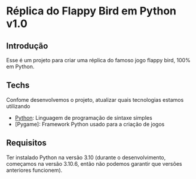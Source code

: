 # Réplica do Flappy Bird em Python v1.0


## Introdução
Esse é um projeto para criar uma réplica do famoso jogo flappy bird, 100% em Python.


## Techs
Confome desenvolvemos o projeto, atualizar quais tecnologias estamos utilizando

* [Python](https://python.org): Linguagem de programação de sintaxe simples
* [Pygame]: Framework Python usado para a criação de jogos


## Requisitos
Ter instalado Python na versão 3.10 (durante o desenvolvimento, começamos na versão 3.10.6, então não podemos garantir que versões anteriores funcionem).